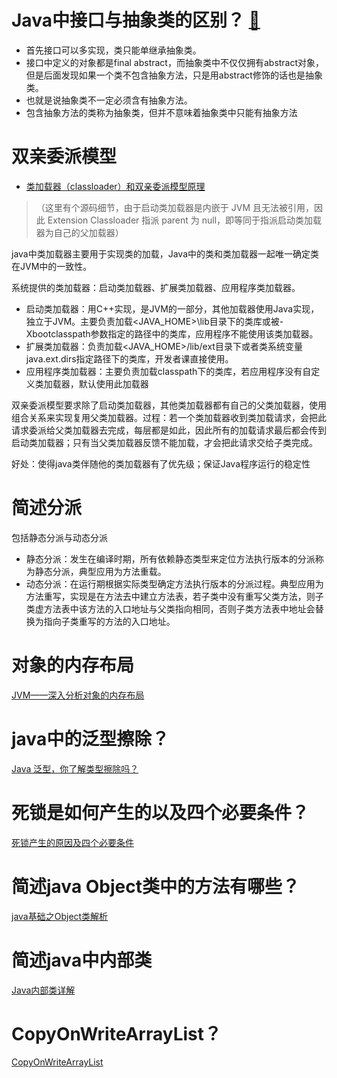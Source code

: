 # Java中接口与抽象类的区别？ [🔗](https://www.cnblogs.com/dolphin0520/p/3811437.html) 

- 首先接口可以多实现，类只能单继承抽象类。
- 接口中定义的对象都是final abstract，而抽象类中不仅仅拥有abstract对象，但是后面发现如果一个类不包含抽象方法，只是用abstract修饰的话也是抽象类。
- 也就是说抽象类不一定必须含有抽象方法。
- 包含抽象方法的类称为抽象类，但并不意味着抽象类中只能有抽象方法


# 双亲委派模型
- [类加载器（classloader）和双亲委派模型原理](https://www.cnblogs.com/dolphin0520/p/3811437.html) 
> （这里有个源码细节，由于启动类加载器是内嵌于 JVM 且无法被引用，因此 Extension Classloader 指派 parent 为 null，即等同于指派启动类加载器为自己的父加载器）

java中类加载器主要用于实现类的加载，Java中的类和类加载器一起唯一确定类在JVM中的一致性。

系统提供的类加载器：启动类加载器、扩展类加载器、应用程序类加载器。

- 启动类加载器：用C++实现，是JVM的一部分，其他加载器使用Java实现，独立于JVM。主要负责加载<JAVA_HOME>\lib目录下的类库或被-Xbootclasspath参数指定的路径中的类库，应用程序不能使用该类加载器。
- 扩展类加载器：负责加载<JAVA_HOME>/lib/ext目录下或者类系统变量java.ext.dirs指定路径下的类库，开发者课直接使用。
- 应用程序类加载器：主要负责加载classpath下的类库，若应用程序没有自定义类加载器，默认使用此加载器

双亲委派模型要求除了启动类加载器，其他类加载器都有自己的父类加载器，使用组合关系来实现复用父类加载器。过程：若一个类加载器收到类加载请求，会把此请求委派给父类加载器去完成，每层都是如此，因此所有的加载请求最后都会传到启动类加载器；只有当父类加载器反馈不能加载，才会把此请求交给子类完成。

好处：使得java类伴随他的类加载器有了优先级；保证Java程序运行的稳定性


# 简述分派

包括静态分派与动态分派

- 静态分派：发生在编译时期，所有依赖静态类型来定位方法执行版本的分派称为静态分派，典型应用为方法重载。
- 动态分派：在运行期根据实际类型确定方法执行版本的分派过程。典型应用为方法重写，实现是在方法去中建立方法表，若子类中没有重写父类方法，则子类虚方法表中该方法的入口地址与父类指向相同，否则子类方法表中地址会替换为指向子类重写的方法的入口地址。


# 对象的内存布局

[JVM——深入分析对象的内存布局](https://www.cnblogs.com/zhengbin/p/6490953.html)


# java中的泛型擦除？   
[Java 泛型，你了解类型擦除吗？](https://blog.csdn.net/briblue/article/details/76736356)

# 死锁是如何产生的以及四个必要条件？  
[死锁产生的原因及四个必要条件](https://zhuanlan.zhihu.com/p/25677118)

# 简述java Object类中的方法有哪些？
[java基础之Object类解析](https://zhuanlan.zhihu.com/p/55584118)


# 简述java中内部类

[Java内部类详解](https://www.cnblogs.com/dolphin0520/p/3811445.html)

# CopyOnWriteArrayList？

[CopyOnWriteArrayList](https://www.cnblogs.com/dolphin0520/p/3938914.html)












